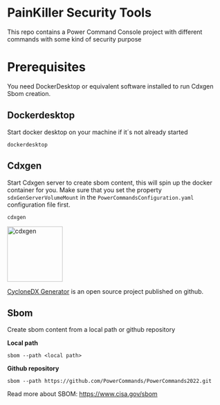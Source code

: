 # PainKiller Security Tools

This repo contains a Power Command Console project with different commands with some kind of security purpose

# Prerequisites
You need DockerDesktop or equivalent software installed to run Cdxgen Sbom creation.

## Dockerdesktop
Start docker desktop on your machine if it´s not already started

```dockerdesktop```
## Cdxgen 
Start Cdxgen server to create sbom content, this will spin up the docker container for you. Make sure that you set the property ```sdxGenServerVolumeMount``` in the ```PowerCommandsConfiguration.yaml``` configuration file first.

```cdxgen```

<img src="cdxgen.png" alt="cdxgen" width="128">

[CycloneDX Generator](https://github.com/CycloneDX/cdxgen) is an open source project published on github. 

## Sbom
Create sbom content from a local path or github repository

**Local path**

```sbom --path <local path>```

**Github repository**

```sbom --path https://github.com/PowerCommands/PowerCommands2022.git```

Read more about SBOM: https://www.cisa.gov/sbom
